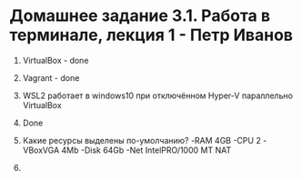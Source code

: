 <h1>Домашнее задание 3.1. Работа в терминале, лекция 1 - Петр Иванов</h1>

1. VirtualBox - done
2. Vagrant - done
3. WSL2 работает в windows10 при отключённом Hyper-V параллельно VirtualBox
4. Done

5. Какие ресурсы выделены по-умолчанию?
-RAM 4GB
-CPU 2
-VBoxVGA 4Mb
-Disk 64Gb
-Net IntelPRO/1000 MT NAT
 
6. 